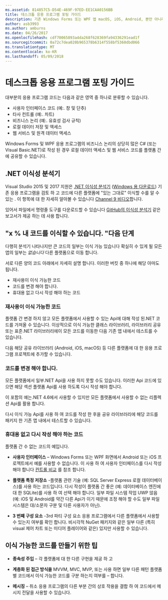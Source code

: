 ```yaml
---
ms.assetid: 814857C5-D54E-469F-97ED-EE1CAA0156BB
title: 데스크톱 응용 프로그램 포팅 가이드
description: 기존 Windows Forms 또는 WPF 앱 macOS, iOS, Android, 뿐만 아니라 UWP/Windows 10에서 실행 하는 플랫폼 간 앱 만들기를 분리 하는 방법의 간단한 설명 했습니다.
author: asb3993
ms.author: amburns
ms.date: 04/26/2017
ms.openlocfilehash: cdf70065893a4da268f628369fa94336291ead1f
ms.sourcegitcommit: 0a72c7dea020b965378b6314f558bf5360dbd066
ms.translationtype: MT
ms.contentlocale: ko-KR
ms.lasthandoff: 05/09/2018
---
```

# <a name="desktop-app-porting-guidance"></a>데스크톱 응용 프로그램 포팅 가이드

대부분의 응용 프로그램 코드는 다음과 같은 영역 중 하나로 분류할 수 있습니다.

* 사용자 인터페이스 코드 (예:. 창 및 단추)
* 타사 컨트롤 (예:. 차트)
* 비즈니스 논리 (예:. 유효성 검사 규칙)
* 로컬 데이터 저장 및 액세스
* 웹 서비스 및 원격 데이터 액세스

Windows Forms 및 WPF 응용 프로그램의 비즈니스 논리의 상당히 많은 C# (또는 Visual Basic.NET)로 작성 된 경우 로컬 데이터 액세스 및 웹 서비스 코드를 플랫폼 간에 공유할 수 있습니다.

## <a name="net-portability-analyzer"></a>.NET 이식성 분석기

Visual Studio 2015 및 2017 지원은 [.NET 이식성 분석기](https://docs.microsoft.com/en-us/dotnet/articles/standard/portability-analyzer) ([Windows 용 다운로드](https://marketplace.visualstudio.com/items?itemName=ConnieYau.NETPortabilityAnalyzer)) 기존 응용 프로그램을 검토 하 고 코드에 다른 플랫폼에 "있는 그대로" 이식할 수를 알 수 있는 . 이 항목에 대 한 자세히 알아볼 수 있습니다 [Channel 9 비디오](https://channel9.msdn.com/Blogs/Seth-Juarez/A-Brief-Look-at-the-NET-Portability-Analyzer)합니다.

있어서 파일에서 명령줄 도구를 다운로드할 수 있습니다 [GitHub의 이식성 분석기](https://github.com/Microsoft/dotnet-apiport) 같은 보고서가 제공 하는 데 사용 합니다.

## <a name="x-of-my-code-is-portable-what-next"></a>"x % 내 코드를 이식할 수 있습니다. "다음 단계

다행히 분석기 나타나지만 큰 코드의 일부는 이식 가능 있습니다 확실히 수 있게 될 모든 앱의 일부는 _없습니다_ 다른 플랫폼으로 이동 합니다.

서로 다른 양의 코드 아래에서 자세히 설명 합니다. 이러한 버킷 중 하나에 해당 아마도 됩니다.

* 재사용이 이식 가능한 코드
* 코드를 변경 해야 합니다.
* 휴대용 없고 다시 작성 해야 하는 코드

### <a name="re-useable-portable-code"></a>재사용이 이식 가능한 코드

플랫폼 간 변경 하지 않고 모든 플랫폼에서 사용할 수 있는 Api에 대해 작성 된.NET 코드를 가져올 수 있습니다. 이상적으로 이식 가능한 클래스 라이브러리, 라이브러리 공유 또는 표준.NET 라이브러리에이 모든 코드를 이동한 다음 기존 앱 내에서 테스트를 수 있습니다.

다음 해당 공유 라이브러리 (Android, iOS, macOS) 등 다른 플랫폼에 대 한 응용 프로그램 프로젝트에 추가할 수 있습니다.

### <a name="code-that-requires-changes"></a>코드를 변경 해야 합니다.

모든 플랫폼에서 일부.NET Api을 사용 하지 못할 수도 있습니다. 이러한 Api 코드에 있으면 해당 섹션 플랫폼 Api를 사용 하도록 다시 작성 해야 합니다.

이 포함의 예는.NET 4.6에서 사용할 수 있지만 모든 플랫폼에서 사용할 수 없는 리플렉션 Api를 활용 합니다.

다시 이식 가능 Api를 사용 하 여 코드를 작성 한 후을 공유 라이브러리에 해당 코드를 패키지 한 기존 앱 내에서 테스트할 수 있습니다.

### <a name="code-that-isnt-portable-and-requires-a-re-write"></a>휴대용 없고 다시 작성 해야 하는 코드

플랫폼 간 수 없는 코드의 예입니다.

- **사용자 인터페이스** – Windows Forms 또는 WPF 화면에서 Android 또는 iOS 프로젝트에서 예를 사용할 수 없습니다. 이 사용 하 여 사용자 인터페이스를 다시 작성 해야 합니다 [컨트롤 비교](~/cross-platform/desktop/controls/index.md) 를 참조 합니다.

- **플랫폼 특정 저장소** -플랫폼 관련 기술 (예: SQL Server Express 로컬 데이터베이스)를 사용 하는 코드입니다. 다시 작성이 플랫폼 간 좋은 (예: 데이터베이스 엔진에 대 한 SQLite)를 사용 하 여 선택 해야 합니다.
일부 파일 시스템 작업 UWP 않음 (예: iOS 및 Android를 약간 다른 Api가 이기 때문에 조정 해야 할 수도 일부 파일 시스템은 대/소문자 구분 및 다른 사용자가 아닌).

- **3 번째 구성 요소** -3rd 파티 구성 요소 응용 프로그램에서 다른 플랫폼에서 사용할 수 있는지 여부를 확인 합니다. 비시각적 NuGet 패키지와 같은 일부 다른 (특히 visual 제어 차트 또는 미디어 플레이어와 같은) 있지만 사용할 수 있습니다.

## <a name="tips-for-making-code-portable"></a>이식 가능한 코드를 만들기 위한 팁

- **종속성 주입** – 각 플랫폼에 대 한 다른 구현을 제공 하 고

- **계층화 된 접근 방식을** MVVM, MVC, MVP, 또는 사용 하면 일부 다른 패턴 플랫폼별 코드에서 이식 가능한 코드를 구분 하는지 여부를 – 합니다.

- **메시징** – 취소 응용 프로그램의 다른 부분 간의 상호 작용을 결합 하 여 코드에서 메시지 전달을 사용할 수 있습니다.
